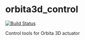 # orbita3d_control

[![Build Status]][actions]

[Build Status]: https://img.shields.io/github/actions/workflow/status/pollen-robotics/orbita3d_control/rust.yml?branch=develop
[actions]: https://github.com/pollen-robotics/orbita3d_control/actions?query=branch%3Adevelop


Control tools for Orbita 3D actuator
